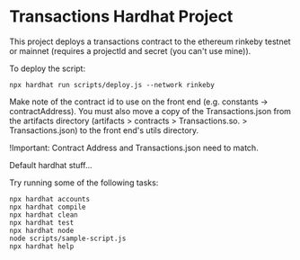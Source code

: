 # Transactions Hardhat Project

This project deploys a transactions contract to the ethereum rinkeby testnet or mainnet (requires a projectId and secret (you can't use mine)).

To deploy the script:

```shell
npx hardhat run scripts/deploy.js --network rinkeby
```

Make note of the contract id to use on the front end (e.g. constants -> contractAddress).
You must also move a copy of the Transactions.json from the artifacts directory (artifacts > contracts > Transactions.so. > Transactions.json) to the front end's utils directory.

!Important: Contract Address and Transactions.json need to match.

Default hardhat stuff...

Try running some of the following tasks:

```shell
npx hardhat accounts
npx hardhat compile
npx hardhat clean
npx hardhat test
npx hardhat node
node scripts/sample-script.js
npx hardhat help
```
